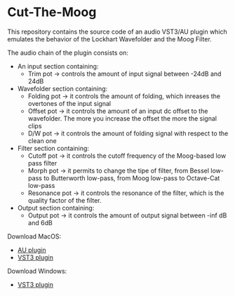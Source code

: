 # Cut-The-Moog

This repository contains the source code of an audio VST3/AU plugin which emulates the behavior of the Lockhart Wavefolder and the Moog Filter.

The audio chain of the plugin consists on:

* An input section containing:
  * Trim pot -> controls the amount of input signal between -24dB and 24dB
* Wavefolder section containing:
  * Folding pot -> it controls the amount of folding, which inreases the overtones of the input signal
  * Offset pot -> it controls the amount of an input dc offset to the wavefolder. The more you increase the offset the more the signal clips
  * D/W pot -> it controls the amount of folding signal with respect to the clean one
* Filter section containing: 
  * Cutoff pot -> it controls the cutoff frequency of the Moog-based low pass filter
  * Morph pot -> it permits to change the tipe of filter, from Bessel low-pass to Butterworth low-pass, from Moog low-pass to Octave-Cat low-pass
  * Resonance pot -> it controls the resonance of the filter, which is the quality factor of the filter.
* Output section containing:
  * Output pot -> it controls the amount of output signal between -inf dB and 6dB 

Download MacOS:
 * [AU plugin](https://drive.google.com/uc?export=download&id=1XQ-GUD1Uct5Nj8GgcomuknelBUhV0LlY)
 * [VST3 plugin](https://drive.google.com/uc?export=download&id=1NyVsJI8lic2pUzNPlhSK2jJP35dK4Dl-)

Download Windows:
 * [VST3 plugin](https://drive.google.com/uc?export=download&id=1C9tEbbMYWbZ64DJOAvStBBT1B0M1zMoR)
